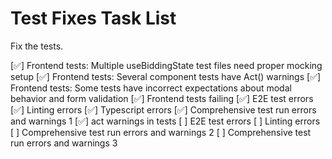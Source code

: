 # Test Fixes Task List

Fix the tests.

[✅] Frontend tests: Multiple useBiddingState test files need proper mocking setup
[✅] Frontend tests: Several component tests have Act() warnings
[✅] Frontend tests: Some tests have incorrect expectations about modal behavior and form validation
[✅] Frontend tests failing
[✅] E2E test errors
[✅] Linting errors
[✅] Typescript errors
[✅] Comprehensive test run errors and warnings 1
[✅] act warnings in tests
[ ] E2E test errors
[ ] Linting errors
[ ] Comprehensive test run errors and warnings 2
[ ] Comprehensive test run errors and warnings 3
